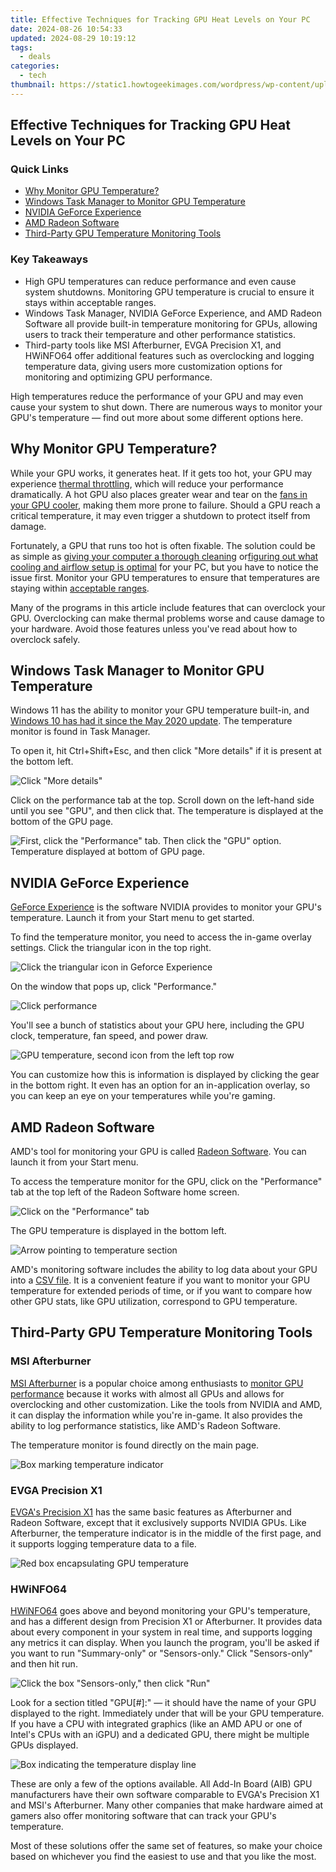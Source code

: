 ```yaml
---
title: Effective Techniques for Tracking GPU Heat Levels on Your PC
date: 2024-08-26 10:54:33
updated: 2024-08-29 10:19:12
tags:
  - deals
categories:
  - tech
thumbnail: https://static1.howtogeekimages.com/wordpress/wp-content/uploads/2023/11/52975045925_006246f707_o.jpg
---
```


## Effective Techniques for Tracking GPU Heat Levels on Your PC

### Quick Links

* [Why Monitor GPU Temperature?](https://facebook-video-recording.techidaily.com/learn-the-procedure-for-automatic-video-broadcasting-on-facebook/)
* [Windows Task Manager to Monitor GPU Temperature](https://techidaily.com/different-methods-for-resetting-samsung-galaxy-f04-phones-with-screen-locked-and-not-drfone-by-drfone-reset-android-reset-android/)
* [NVIDIA GeForce Experience](https://unlock-android.techidaily.com/how-to-lock-apps-on-infinix-smart-8-plus-to-protect-your-individual-information-by-drfone-android/)
* [AMD Radeon Software](https://extra-guidance.techidaily.com/insights-on-gopro-hero5-adventure-series-for-2024/)
* [Third-Party GPU Temperature Monitoring Tools](https://article-tips.techidaily.com/2024-approved-ghostly-3-melee-golem-4s-challenge/)

### Key Takeaways

* High GPU temperatures can reduce performance and even cause system shutdowns. Monitoring GPU temperature is crucial to ensure it stays within acceptable ranges.
* Windows Task Manager, NVIDIA GeForce Experience, and AMD Radeon Software all provide built-in temperature monitoring for GPUs, allowing users to track their temperature and other performance statistics.
* Third-party tools like MSI Afterburner, EVGA Precision X1, and HWiNFO64 offer additional features such as overclocking and logging temperature data, giving users more customization options for monitoring and optimizing GPU performance.

 High temperatures reduce the performance of your GPU and may even cause your system to shut down. There are numerous ways to monitor your GPU's temperature — find out more about some different options here.

##  Why Monitor GPU Temperature?

 While your GPU works, it generates heat. If it gets too hot, your GPU may experience [thermal throttling](https://buynow-help.techidaily.com/leading-titles-to-unlock-on-google-play-pass-a-ranking-of-the-8-greatest-games/), which will reduce your performance dramatically. A hot GPU also places greater wear and tear on the [fans in your GPU cooler](https://article-knowledge.techidaily.com/best-of-background-tracks-selection/), making them more prone to failure. Should a GPU reach a critical temperature, it may even trigger a shutdown to protect itself from damage.

 Fortunately, a GPU that runs too hot is often fixable. The solution could be as simple as [giving your computer a thorough cleaning](https://buynow-info.techidaily.com/unveiling-the-power-of-apples-latest-innovation-a-comprehensive-review-of-the-macbook-air-with-m1-chip-202n/) or[figuring out what cooling and airflow setup is optimal](https://common-error.techidaily.com/step-by-step-guide-restoring-integrity-of-windows-os-file-system/) for your PC, but you have to notice the issue first. Monitor your GPU temperatures to ensure that temperatures are staying within [acceptable ranges](https://screen-video-capture.techidaily.com/new-election-excursions-best-gamified-democracy-sites/).

 Many of the programs in this article include features that can overclock your GPU. Overclocking can make thermal problems worse and cause damage to your hardware. Avoid those features unless you've read about how to overclock safely.

##  Windows Task Manager to Monitor GPU Temperature

 Windows 11 has the ability to monitor your GPU temperature built-in, and [Windows 10 has had it since the May 2020 update](https://hardware-tips.techidaily.com/navigating-the-digital-realm-with-toms-computing-wisdom/). The temperature monitor is found in Task Manager.

 To open it, hit Ctrl+Shift+Esc, and then click "More details" if it is present at the bottom left.

![Click "More details"](https://static1.howtogeekimages.com/wordpress/wp-content/uploads/2022/02/Task_Manager_More_details.png) 

 Click on the performance tab at the top. Scroll down on the left-hand side until you see "GPU", and then click that. The temperature is displayed at the bottom of the GPU page.

![First, click the "Performance" tab. Then click the "GPU" option. Temperature displayed at bottom of GPU page.](https://static1.howtogeekimages.com/wordpress/wp-content/uploads/2022/02/Click_GPU_and_Temp_Displayed.png) 

##  NVIDIA GeForce Experience

[GeForce Experience](https://www.nvidia.com/en-us/geforce/geforce-experience/) is the software NVIDIA provides to monitor your GPU's temperature. Launch it from your Start menu to get started.

 To find the temperature monitor, you need to access the in-game overlay settings. Click the triangular icon in the top right.

![Click the triangular icon in Geforce Experience](https://static1.howtogeekimages.com/wordpress/wp-content/uploads/2022/02/NVIDIA_TEMP_MONITOR_Step_1.png) 

 On the window that pops up, click "Performance."

![Click performance](https://static1.howtogeekimages.com/wordpress/wp-content/uploads/2022/02/Click_Performance.png) 

 You'll see a bunch of statistics about your GPU here, including the GPU clock, temperature, fan speed, and power draw.

![GPU temperature, second icon from the left top row](https://static1.howtogeekimages.com/wordpress/wp-content/uploads/2022/02/NVidia_Gpu_Temp.png) 

 You can customize how this is information is displayed by clicking the gear in the bottom right. It even has an option for an in-application overlay, so you can keep an eye on your temperatures while you're gaming.

##  AMD Radeon Software

 AMD's tool for monitoring your GPU is called [Radeon Software](https://www.amd.com/en/support). You can launch it from your Start menu.

 To access the temperature monitor for the GPU, click on the "Performance" tab at the top left of the Radeon Software home screen.

![Click on the "Performance" tab](https://static1.howtogeekimages.com/wordpress/wp-content/uploads/2022/02/Red_ARrow_Performance.png) 

 The GPU temperature is displayed in the bottom left.

![Arrow pointing to temperature section](https://static1.howtogeekimages.com/wordpress/wp-content/uploads/2022/02/arrow_pointing_to_Temp.png) 

 AMD's monitoring software includes the ability to log data about your GPU into a [CSV file](https://instagram-video-files.techidaily.com/updated-from-followers-to-fans-a-guide-to-thriving-instagram-presence/). It is a convenient feature if you want to monitor your GPU temperature for extended periods of time, or if you want to compare how other GPU stats, like GPU utilization, correspond to GPU temperature.

##  Third-Party GPU Temperature Monitoring Tools

###  MSI Afterburner

[MSI Afterburner](https://www.msi.com/Landing/afterburner/graphics-cards) is a popular choice among enthusiasts to [monitor GPU performance](https://location-fake.techidaily.com/a-detailed-guide-on-faking-your-location-in-mozilla-firefox-on-oppo-find-x7-ultra-drfone-by-drfone-virtual-android/) because it works with almost all GPUs and allows for overclocking and other customization. Like the tools from NVIDIA and AMD, it can display the information while you're in-game. It also provides the ability to log performance statistics, like AMD's Radeon Software.

 The temperature monitor is found directly on the main page.

![Box marking temperature indicator](https://static1.howtogeekimages.com/wordpress/wp-content/uploads/2022/02/msi_afterburner.png) 

###  EVGA Precision X1

[EVGA's Precision X1](https://www.evga.com/precisionx1/) has the same basic features as Afterburner and Radeon Software, except that it exclusively supports NVIDIA GPUs. Like Afterburner, the temperature indicator is in the middle of the first page, and it supports logging temperature data to a file.

![Red box encapsulating GPU temperature](https://static1.howtogeekimages.com/wordpress/wp-content/uploads/2022/02/PRecision-x1.png) 

###  HWiNFO64

[HWiNFO64](https://www.hwinfo.com/download/) goes above and beyond monitoring your GPU's temperature, and has a different design from Precision X1 or Afterburner. It provides data about every component in your system in real time, and supports logging any metrics it can display. When you launch the program, you'll be asked if you want to run "Summary-only" or "Sensors-only." Click "Sensors-only" and then hit run.

![Click the box "Sensors-only," then click "Run"](https://static1.howtogeekimages.com/wordpress/wp-content/uploads/2022/02/sensors-only-2.png) 

 Look for a section titled "GPU\[#\]:" — it should have the name of your GPU displayed to the right. Immediately under that will be your GPU temperature. If you have a CPU with integrated graphics (like an AMD APU or one of Intel's CPUs with an iGPU) and a dedicated GPU, there might be multiple GPUs displayed.

![Box indicating the temperature display line](https://static1.howtogeekimages.com/wordpress/wp-content/uploads/2022/02/HWiNFO64-GPU-TEMP.png) 

 These are only a few of the options available. All Add-In Board (AIB) GPU manufacturers have their own software comparable to EVGA's Precision X1 and MSI's Afterburner. Many other companies that make hardware aimed at gamers also offer monitoring software that can track your GPU's temperature.

 Most of these solutions offer the same set of features, so make your choice based on whichever you find the easiest to use and that you like the most.

<ins class="adsbygoogle"
     style="display:block"
     data-ad-format="autorelaxed"
     data-ad-client="ca-pub-7571918770474297"
     data-ad-slot="1223367746"></ins>



<ins class="adsbygoogle"
     style="display:block"
     data-ad-client="ca-pub-7571918770474297"
     data-ad-slot="8358498916"
     data-ad-format="auto"
     data-full-width-responsive="true"></ins>
